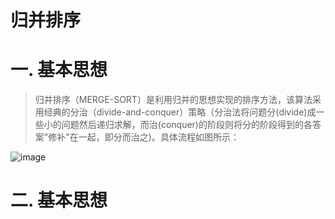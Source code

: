 归并排序
=======

# 一. 基本思想

> 归并排序（MERGE-SORT）是利用归并的思想实现的排序方法，该算法采用经典的分治（divide-and-conquer）策略（分治法将问题分(divide)成一些小的问题然后递归求解，而治(conquer)的阶段则将分的阶段得到的各答案"修补"在一起，即分而治之)。具体流程如图所示：

![image](https://github.com/ShaoQiBNU/merge-sort/tree/master/images/1.gif)

# 二. 基本思想
